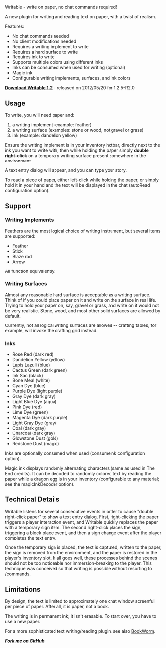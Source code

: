 Writable - write on paper, no chat commands required!

A new plugin for writing and reading text on paper, with a twist of realism.

Features:

* No chat commands needed
* No client modifications needed
* Requires a writing implement to write
* Requires a hard surface to write
* Requires ink to write
* Supports multiple colors using different inks
* Inks can be consumed when used for writing (optional)
* Magic ink 
* Configurable writing implements, surfaces, and ink colors

**[Download Writable 1.2](http://dev.bukkit.org/server-mods/writable/files/7-writable-1-2/)** - released on 2012/05/20 for 1.2.5-R2.0

## Usage

To write, you will need paper and:

1. a writing implement (example: feather)
2. a writing surface (examples: stone or wood, not gravel or grass)
3. ink (example: dandelion yellow)

Ensure the writing implement is in your inventory hotbar, directly next to the ink you want to write with, then while holding the paper simply **double right-click** on a temporary writing surface present somewhere in the environment.

A text entry dialog will appear, and you can type your story. 

To read a piece of paper, either left-click while holding the paper, or simply hold it in your hand and the text will be displayed in the chat (autoRead configuration option).

## Support

### Writing Implements
Feathers are the most logical choice of writing instrument, but several items are supported:

* Feather
* Stick
* Blaze rod
* Arrow

All function equivalently.

### Writing Surfaces
Almost any reasonable hard surface is acceptable as a writing surface.  Think of if you could place paper on it and write on the surface in real life. Trying to hold your paper on, say, gravel or grass, and write on it would not be very realistic. Stone, wood, and most other solid surfaces are allowed by default.

Currently, not all logical writing surfaces are allowed -- crafting tables, for example, will invoke the crafting grid instead.

### Inks
* Rose Red (dark red)
* Dandelion Yellow (yellow)
* Lapis Lazuli (blue)
* Cactus Green (dark green)
* Ink Sac (black)
* Bone Meal (white)
* Cyan Dye (blue)
* Purple Dye (light purple)
* Gray Dye (dark gray)
* Light Blue Dye (aqua)
* Pink Dye (red)
* Lime Dye (green)
* Magenta Dye (dark purple)
* Light Gray Dye (gray)
* Coal (dark gray)
* Charcoal (dark gray)
* Glowstone Dust (gold)
* Redstone Dust (magic)

Inks are optionally consumed when used (consumeInk configuration option).

Magic ink displays randomly alternating characters (same as used in The End credits).
It can be decoded to randomly colored text by reading the paper while a dragon egg is in your inventory
(configurable to any material; see the magicInkDecoder option).

## Technical Details

Writable listens for several consecutive events in order to cause "double right-click paper" to show a text entry dialog. First, right-clicking the paper triggers a player interaction event, and Writable quickly replaces the paper with a temporary sign item. The second right-click places the sign, triggering a block place event, and then a sign change event after the player completes the text entry. 

Once the temporary sign is placed, the text is captured, written to the paper, the sign is removed from the environment, and the paper is restored in the player's inventory slot. If all goes well, these processes behind the scenes should not be too noticeable nor immersion-breaking to the player. This technique was conceived so that writing is possible without resorting to /commands.  


## Limitations

By design, the text is limited to approximately one chat window screenful per piece of paper. After all, it is paper, not a book.

The writing is in permanent ink; it isn't erasable. To start over, you have to use a new paper.

For a more sophisticated text writing/reading plugin, see also [BookWorm](http://dev.bukkit.org/server-mods/bookworm/).

***[Fork me on GitHub](https://github.com/mushroomhostage/Writable)***
